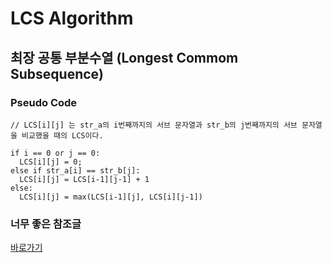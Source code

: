 # LCS Algorithm

## 최장 공통 부분수열 (Longest Commom Subsequence)


### Pseudo Code

```
// LCS[i][j] 는 str_a의 i번째까지의 서브 문자열과 str_b의 j번째까지의 서브 문자열을 비교했을 때의 LCS이다.

if i == 0 or j == 0:
  LCS[i][j] = 0;
else if str_a[i] == str_b[j]:
  LCS[i][j] = LCS[i-1][j-1] + 1
else:
  LCS[i][j] = max(LCS[i-1][j], LCS[i][j-1])
```

### 너무 좋은 참조글
<a href="https://velog.io/@emplam27/%EC%95%8C%EA%B3%A0%EB%A6%AC%EC%A6%98-%EA%B7%B8%EB%A6%BC%EC%9C%BC%EB%A1%9C-%EC%95%8C%EC%95%84%EB%B3%B4%EB%8A%94-LCS-%EC%95%8C%EA%B3%A0%EB%A6%AC%EC%A6%98-Longest-Common-Substring%EC%99%80-Longest-Common-Subsequence">바로가기</a>

